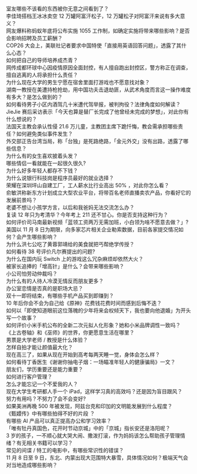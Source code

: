 室友哪些不该看的东西被你无意之间看到了？  
李佳琦搭档王冰冰卖空 12 万罐阿富汗松子，12 万罐松子对阿富汗来说有多大意义？  
网友爆料称蚂蚁年底将公布实施 1055 工作制，如确定实施将带来哪些影响？是否会影响招聘及员工薪酬？  
COP26 大会上，美联社记者要求中国特使「直接用英语回答问题」，透露了其什么心态？  
如何把自己的导师培养成杰青？  
网传成都环球中心因疫情原因全面封控，有人擅自跑出封控区，警方称正在调查，擅自逃离的人将承担什么责任？  
为什么现在大学的男生宁愿在宿舍里面打游戏也不愿意找对象？  
湖南一教授在美遭持枪抢劫，用中国功夫击退劫匪，从武术角度而言这一操作难度有多大？是怎么做到的？  
如何看待男子小区内酒驾几十米遭代驾举报，被判拘役？法律角度如何解读？  
JieJie 赛后采访表示「今天也算是替厂长完成了他曾经未完成的梦想」，对此你有什么想说的？  
法国天主教会承认性侵 21.6 万儿童，主教团主席下跪忏悔，教会需承担哪些责任？如何避免类似事件发生？  
外交部正告台湾当局，称「台独」是死路绝路，「金元外交」没有出路，透露了哪些信息？  
为什么有的女生喜欢披着头发？  
哪些情侣一看就能在一起很久很久?  
为什么好多年轻人都存不下钱？  
为什么说银行科技岗是程序员最好的就业选择？  
荣耀在深圳坪山自建工厂，工人薪水比行业高出 50% ，对此你怎么看？  
俞敏洪称新东方计划成立大型农业平台，将带百名老师直播卖农产品，你看好它的发展前景吗？  
老婆不想让小孩学方言，以后和我爸妈无法交流怎么办？  
复读 12 年只为考清华？今年考上 211 还不甘心。你是否支持这种行为？  
如何评价司马南最新视频「蓝领工资两万无需加班，小白领为啥不愿意去做？」?  
美国以 11 月 8 日为期限，向多家芯片相关企业勒索数据，目前各家提交情况如何？会产生哪些影响？  
为什么洪七公吃了黄蓉郭靖给的美食就把丐帮绝学传授？  
如何看待 38 号评价凡尔赛提出的问题?  
为什么在国内玩 Switch 上的游戏这么冗杂麻烦却依然大火？  
被家长追捧的「增高针」是什么？会带来哪些影响？  
小公司怕劳动仲裁吗？  
为什么有的人待人冷漠无情反而朋友更多？  
办公室恋情是否真的是职场大忌？  
双十一即将结束，有哪些手机产品买到即赚到？  
10 年后你会不会为自己给《原神》花费钱花费时间而感到后悔不迭？  
如何以「即使知道眼前这位落魄的少年将来会权倾天下，我也要向他退婚」为开头写一个故事？  
如何评价小米手机公布的全新二次元拟人化形象？她和小米品牌调性一致吗？  
《上古卷轴》和《巫师》的世界，你更愿意生活在哪里？  
男票是大学老师 / 教授是什么体验？  
怎样自拍才能让颜值最大化？  
现在高三了，如果从现在开始到高考每两天睡一觉，身体会怎么样？  
如何看待丁香医生《谢谢你抽电子烟：一场瞄准年轻人的健康骗局》一文？  
朋友们，学历重要还是能力重要？  
如何进行客户管理？  
怎么才能忘记一个不爱我的人？  
现在大学生考研都人手一个 iPad，这样学习真的高效吗？还是因为盲目跟风？  
努力有用吗？不努力了会不会变好?  
如果美洲再晚 500 年被发现，阿兹台克和印加的文明能发展到什么程度？  
《甄嬛传》中有哪些拍得不好的片段 ？  
有哪些 AI 产品可以真正提高办公和学习效率？  
「唯有牡丹真国色，花开时节动京城」中的「京城」指长安还是洛阳呢？  
3 岁的孩子，一不顺心就大哭大闹、撒泼打滚，作为妈妈该怎么帮助孩子管理情绪？有无相关书籍可以学习？  
常见的间谍 / 特工的电影中，有哪些常识性的错误？  
11 月 8 日至 9 日，东北、内蒙出现大范围特大暴雪，具体情况如何？极端天气会对当地造成哪些影响？  
